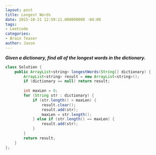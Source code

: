 ```yaml
---
layout: post
title: Longest Words
date: 2015-10-21 12:59:11.000000000 -04:00
tags:
- Leetcode
categories:
- Brain Teaser
author: Jason
---
```

<p><strong><em>Given a dictionary, find all of the longest words in the dictionary.</em></strong></p>


``` java
class Solution {
    public ArrayList<string> longestWords(String[] dictionary) {
        ArrayList<string> result = new ArrayList<string>();
        if (dictionary == null) return result;
        
        int maxLen = 0;
        for (String str : dictionary) {
            if (str.length() > maxLen) {
                result.clear();
                result.add(str);
                maxLen = str.length();
            } else if (str.length() == maxLen) {
                result.add(str);
            }
        }
        return result;
    }
};
```
